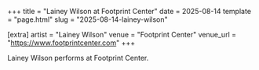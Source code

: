 +++
title = "Lainey Wilson at Footprint Center"
date = 2025-08-14
template = "page.html"
slug = "2025-08-14-lainey-wilson"

[extra]
artist = "Lainey Wilson"
venue = "Footprint Center"
venue_url = "https://www.footprintcenter.com"
+++

Lainey Wilson performs at Footprint Center.
